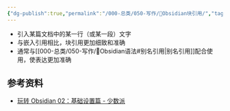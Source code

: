 ```yaml
---
{"dg-publish":true,"permalink":"/000-总类/050-写作/💎Obsidian块引用/","tags":["Obsidian/Syntax"],"noteIcon":""}
---
```


- 引入某篇文档中的某一行（或某一段）文字
- 与嵌入引用相比，块引用更加细致和准确
- 通常与[[000-总类/050-写作/💎Obsidian语法#别名引用\|别名引用]]配合使用，使表达更加准确
## 参考资料
- [玩转 Obsidian 02：基础设置篇 - 少数派](https://sspai.com/post/63481)